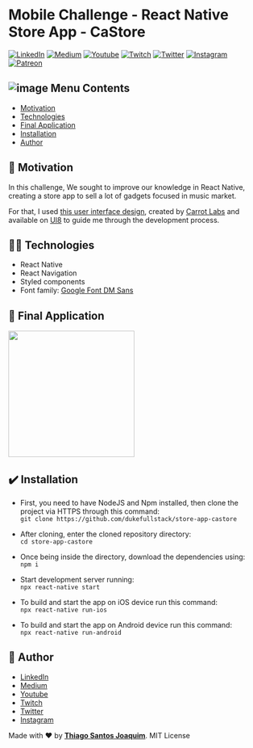 # Mobile Challenge - React Native Store App - CaStore
[![LinkedIn](https://img.shields.io/static/v1?label=LinkedIn&message=%20&color=blue&logo=LinkedIn&style=flat-square&logoColor=white)](https://cutt.ly/da5WEag)
[![Medium](https://img.shields.io/static/v1?label=Medium&message=%20&color=blue&logo=Medium&style=flat-square&logoColor=white)](https://cutt.ly/Za5WGzR)
[![Youtube](https://img.shields.io/static/v1?label=Youtube&message=%20&color=blue&logo=Youtube&style=flat-square&logoColor=white)](https://cutt.ly/Da5gqxU)
[![Twitch](https://img.shields.io/static/v1?label=Twitch&message=%20&color=blue&logo=Twitch&style=flat-square&logoColor=white)](https://cutt.ly/ba5kmvf)
[![Twitter](https://img.shields.io/static/v1?label=Twitter&message=%20&color=blue&logo=Twitter&style=flat-square&logoColor=white)](https://cutt.ly/ea5ErX2)
[![Instagram](https://img.shields.io/static/v1?label=Instagram&message=%20&color=blue&logo=Instagram&style=flat-square&logoColor=white)](https://cutt.ly/1a5Emmo)
[![Patreon](https://img.shields.io/static/v1?label=Patreon&message=%20&color=blue&logo=Patreon&style=flat-square&logoColor=white)](https://cutt.ly/Ca5GF4u)

## ![image](https://github.com/dukefullstack/store-app-castore/blob/assets/assets/octohub.png?raw=true) Menu Contents

- [Motivation](#pushpin-motivation)
- [Technologies](#man_technologist-technologies)
- [Final Application](#computer-final-application)
- [Installation](#heavy_check_mark-installation)
- [Author](#pencil-author)

## :pushpin: Motivation

In this challenge, We sought to improve our knowledge in React Native, creating a store app to sell a lot of gadgets focused in music market.

For that, I used [this user interface design](https://www.ui8.net/carrot-labs/products/castore-mobile-ui-kit), created by [Carrot Labs](https://www.ui8.net/carrot-labs/products) and available on [UI8](https://www.ui8.net) to guide me through the development process.

## :man_technologist: Technologies

- React Native
- React Navigation
- Styled components
- Font family: [Google Font DM Sans](https://fonts.google.com/specimen/DM+Sans?preview.text=&preview.text_type=custom&query=DM+Sans)

## :iphone: Final Application

<img src="https://github.com/dukefullstack/store-app-castore/blob/assets/assets/1_Ongoing.png?raw=true" width="250" />

## :heavy_check_mark: Installation

- First, you need to have NodeJS and Npm installed, then clone the project via HTTPS through this command:</br>
    `git clone https://github.com/dukefullstack/store-app-castore`

- After cloning, enter the cloned repository directory:</br>
    `cd store-app-castore`

- Once being inside the directory, download the dependencies using:</br>
    `npm i`

- Start development server running:</br>
    `npx react-native start`

- To build and start the app on iOS device run this command:</br>
    `npx react-native run-ios`

- To build and start the app on Android device run this command:</br>
    `npx react-native run-android`

## :pencil: Author

- <a href="https://cutt.ly/da5WEag" target="_blank">LinkedIn</a>
- <a href="https://cutt.ly/Za5WGzR" target="_blank">Medium</a>
- <a href="https://cutt.ly/Da5gqxU" target="_blank">Youtube</a>
- <a href="https://cutt.ly/ba5kmvf" target="_blank">Twitch</a>
- <a href="https://cutt.ly/ea5ErX2" target="_blank">Twitter</a>
- <a href="https://cutt.ly/1a5Emmo" target="_blank">Instagram</a>

Made with :heart: by <a href="https://cutt.ly/1sqwwbf">**Thiago Santos Joaquim**</a>. MIT License
